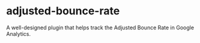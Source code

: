 adjusted-bounce-rate
====================

A well-designed plugin that helps track the Adjusted Bounce Rate in Google Analytics.
